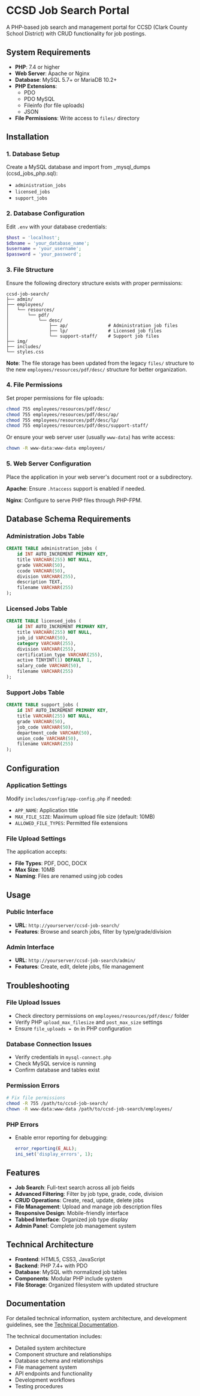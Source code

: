 # CCSD Job Search Portal

A PHP-based job search and management portal for CCSD (Clark County School District) with CRUD functionality for job postings.

## System Requirements

- **PHP**: 7.4 or higher
- **Web Server**: Apache or Nginx
- **Database**: MySQL 5.7+ or MariaDB 10.2+
- **PHP Extensions**:
  - PDO
  - PDO MySQL
  - Fileinfo (for file uploads)
  - JSON
- **File Permissions**: Write access to `files/` directory

## Installation

### 1. Database Setup

Create a MySQL database and import from _mysql_dumps (ccsd_jobs_php.sql):
- `administration_jobs`
- `licensed_jobs` 
- `support_jobs`

### 2. Database Configuration

Edit `.env` with your database credentials:

```php
$host = 'localhost';
$dbname = 'your_database_name';
$username = 'your_username';
$password = 'your_password';
```

### 3. File Structure

Ensure the following directory structure exists with proper permissions:

```
ccsd-job-search/
├── admin/
├── employees/
│   └── resources/
│       └── pdf/
│           └── desc/
│               ├── ap/               # Administration job files
│               ├── lp/               # Licensed job files
│               └── support-staff/    # Support job files
├── img/
├── includes/
└── styles.css
```

**Note**: The file storage has been updated from the legacy `files/` structure to the new `employees/resources/pdf/desc/` structure for better organization.

### 4. File Permissions

Set proper permissions for file uploads:

```bash
chmod 755 employees/resources/pdf/desc/
chmod 755 employees/resources/pdf/desc/ap/
chmod 755 employees/resources/pdf/desc/lp/
chmod 755 employees/resources/pdf/desc/support-staff/
```

Or ensure your web server user (usually `www-data`) has write access:

```bash
chown -R www-data:www-data employees/
```

### 5. Web Server Configuration

Place the application in your web server's document root or a subdirectory.

**Apache**: Ensure `.htaccess` support is enabled if needed.

**Nginx**: Configure to serve PHP files through PHP-FPM.

## Database Schema Requirements

### Administration Jobs Table
```sql
CREATE TABLE administration_jobs (
    id INT AUTO_INCREMENT PRIMARY KEY,
    title VARCHAR(255) NOT NULL,
    grade VARCHAR(50),
    ccode VARCHAR(50),
    division VARCHAR(255),
    description TEXT,
    filename VARCHAR(255)
);
```

### Licensed Jobs Table
```sql
CREATE TABLE licensed_jobs (
    id INT AUTO_INCREMENT PRIMARY KEY,
    title VARCHAR(255) NOT NULL,
    job_id VARCHAR(50),
    category VARCHAR(255),
    division VARCHAR(255),
    certification_type VARCHAR(255),
    active TINYINT(1) DEFAULT 1,
    salary_code VARCHAR(50),
    filename VARCHAR(255)
);
```

### Support Jobs Table
```sql
CREATE TABLE support_jobs (
    id INT AUTO_INCREMENT PRIMARY KEY,
    title VARCHAR(255) NOT NULL,
    grade VARCHAR(50),
    job_code VARCHAR(50),
    department_code VARCHAR(50),
    union_code VARCHAR(50),
    filename VARCHAR(255)
);
```

## Configuration

### Application Settings

Modify `includes/config/app-config.php` if needed:

- `APP_NAME`: Application title
- `MAX_FILE_SIZE`: Maximum upload file size (default: 10MB)
- `ALLOWED_FILE_TYPES`: Permitted file extensions

### File Upload Settings

The application accepts:
- **File Types**: PDF, DOC, DOCX
- **Max Size**: 10MB
- **Naming**: Files are renamed using job codes

## Usage

### Public Interface
- **URL**: `http://yourserver/ccsd-job-search/`
- **Features**: Browse and search jobs, filter by type/grade/division

### Admin Interface
- **URL**: `http://yourserver/ccsd-job-search/admin/`
- **Features**: Create, edit, delete jobs, file management

## Troubleshooting

### File Upload Issues
- Check directory permissions on `employees/resources/pdf/desc/` folder
- Verify PHP `upload_max_filesize` and `post_max_size` settings
- Ensure `file_uploads = On` in PHP configuration

### Database Connection Issues
- Verify credentials in `mysql-connect.php`
- Check MySQL service is running
- Confirm database and tables exist

### Permission Errors
```bash
# Fix file permissions
chmod -R 755 /path/to/ccsd-job-search/
chown -R www-data:www-data /path/to/ccsd-job-search/employees/
```

### PHP Errors
- Enable error reporting for debugging:
  ```php
  error_reporting(E_ALL);
  ini_set('display_errors', 1);
  ```

## Features

- **Job Search**: Full-text search across all job fields
- **Advanced Filtering**: Filter by job type, grade, code, division
- **CRUD Operations**: Create, read, update, delete jobs
- **File Management**: Upload and manage job description files
- **Responsive Design**: Mobile-friendly interface
- **Tabbed Interface**: Organized job type display
- **Admin Panel**: Complete job management system

## Technical Architecture

- **Frontend**: HTML5, CSS3, JavaScript
- **Backend**: PHP 7.4+ with PDO
- **Database**: MySQL with normalized job tables
- **Components**: Modular PHP include system
- **File Storage**: Organized filesystem with updated structure

## Documentation

For detailed technical information, system architecture, and development guidelines, see the [Technical Documentation](technical-documentation.md).

The technical documentation includes:
- Detailed system architecture
- Component structure and relationships
- Database schema and relationships
- File management system
- API endpoints and functionality
- Development workflows
- Testing procedures